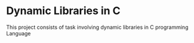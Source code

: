 # Dynamic Libraries in C
This project consists of task involving dynamic libraries in C programming Language
